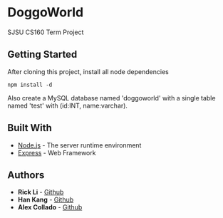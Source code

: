 # DoggoWorld

SJSU CS160 Term Project

## Getting Started

After cloning this project, install all node dependencies

```
npm install -d
```
Also create a MySQL database named 'doggoworld' with a single table named 'test' with (id:INT, name:varchar).



## Built With

* [Node.js](https://nodejs.org/en/) - The server runtime environment 
* [Express](https://expressjs.com) - Web Framework



## Authors

* **Rick Li** -  [Github](https://github.com/rickdiculousli)
* **Han Kang** - [Github](#)
* **Alex Collado** - [Github](https://github.com/alexaac14)

